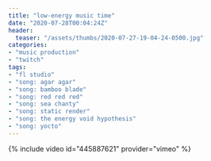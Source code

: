 ```yaml
---
title: "low-energy music time"
date: "2020-07-28T00:04:24Z"
header:
  teaser: "/assets/thumbs/2020-07-27-19-04-24-0500.jpg"
categories:
- "music production"
- "twitch"
tags:
- "fl studio"
- "song: agar agar"
- "song: bamboo blade"
- "song: red red red"
- "song: sea chanty"
- "song: static render"
- "song: the energy void hypothesis"
- "song: yocto"
---
```

{% include video id="445887621" provider="vimeo" %}
